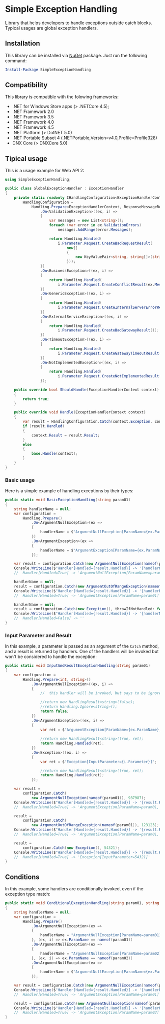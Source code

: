 # Simple Exception Handling
Library that helps developers to handle exceptions outside catch blocks.
Typical usages are global exception handlers.

## Installation 
This library can be installed via [NuGet](https://www.nuget.org/packages/SimpleExceptionHandling/) package. Just run the following command:

```powershell
Install-Package SimpleExceptionHandling
```

## Compatibility

This library is compatible with the folowing frameworks:

* .NET for Windows Store apps (> .NETCore 4.5);
* .NET Framework 2.0
* .NET Framework 3.5
* .NET Framework 4.0
* .NET Framework 4.5
* .NET Platform (> DotNET 5.0)
* .NET Portable Subset 4 (.NETPortable,Version=v4.0,Profile=Profile328)
* DNX Core (> DNXCore 5.0)

## Tipical usage

This is a usage example for Web API 2:

```csharp
using SimpleExceptionHandling;

public class GlobalExceptionHandler : ExceptionHandler
{
	private static readonly IHandlingConfiguration<ExceptionHandlerContext, ResponseMessageResult>
		HandlingConfiguration =
			Handling.Prepare<ExceptionHandlerContext, ResponseMessageResult>()
				.On<ValidationException>((ex, i) =>
				{
					var messages = new List<string>();
					foreach (var error in ex.ValidationErrors)
						messages.AddRange(error.Messages);

					return Handling.Handled(
						i.Parameter.Request.CreateBadRequestResult(
							new[]
							{
								new KeyValuePair<string, string[]>(string.Empty, messages.ToArray())
							}));
				})
				.On<BusinessException>((ex, i) =>
				{
					return Handling.Handled(
						i.Parameter.Request.CreateConflictResult(ex.Message));
				})
				.On<GenericException>((ex, i) =>
				{
					return Handling.Handled(
						i.Parameter.Request.CreateInternalServerErrorResult(ex.Message));
				})
				.On<ExternalServiceException>((ex, i) =>
				{
					return Handling.Handled(
						i.Parameter.Request.CreateBadGatewayResult());
				})
				.On<TimeoutException>((ex, i) =>
				{
					return Handling.Handled(
						i.Parameter.Request.CreateGatewayTimeoutResult());
				})
				.On<NotImplementedException>((ex, i) =>
				{
					return Handling.Handled(
						i.Parameter.Request.CreateNotImplementedResult());
				});

	public override bool ShouldHandle(ExceptionHandlerContext context)
	{
		return true;
	}

	public override void Handle(ExceptionHandlerContext context)
	{
		var result = HandlingConfiguration.Catch(context.Exception, context, false);
		if (result.Handled)
		{
			context.Result = result.Result;
		}
		else
		{
			base.Handle(context);
		}
	}
}
```

### Basic usage

Here is a simple example of handling exceptions by their types:

```csharp
public static void BasicExceptionHandling(string param01)
{
	string handlerName = null;
	var configuration =
		Handling.Prepare()
			.On<ArgumentNullException>(ex =>
			{
				handlerName = $"ArgumentNullException[ParamName={ex.ParamName}]";
			})
			.On<ArgumentException>(ex =>
			{
				handlerName = $"ArgumentException[ParamName={ex.ParamName}]";
			});

	var result = configuration.Catch(new ArgumentNullException(nameof(param01)));
	Console.WriteLine($"Handler[Handled={result.Handled}] -> '{handlerName}'");
	//  Handler[Handled=True] -> 'ArgumentNullException[ParamName=param01]'

	handlerName = null;
	result = configuration.Catch(new ArgumentOutOfRangeException(nameof(param01)));
	Console.WriteLine($"Handler[Handled={result.Handled}] -> '{handlerName}'");
	//  Handler[Handled=True] -> 'ArgumentException[ParamName=param01]'

	handlerName = null;
	result = configuration.Catch(new Exception(), throwIfNotHandled: false);
	Console.WriteLine($"Handler[Handled={result.Handled}] -> '{handlerName}'");
	//  Handler[Handled=False] -> ''
}
```

### Input Parameter and Result

In this example, a parameter is passed as an argument of the `Catch` method, and a result is returned by handlers. One of the handlers will be invoked but won't be considered to handle the exception:

```csharp
public static void InputAndResultExceptionHandling(string param01)
{
	var configuration =
		Handling.Prepare<int, string>()
			.On<ArgumentNullException>((ex, i) =>
			{
				//  this handler will be invoked, but says to be ignored

				//return new HandlingResult<string>(false);
				//return Handling.Ignore<string>();
				return false;
			})
			.On<ArgumentException>((ex, i) =>
			{
				var ret = $"ArgumentException[ParamName={ex.ParamName}, InputParameter={i.Parameter}]";
				
				//return new HandlingResult<string>(true, ret);
				return Handling.Handled(ret);
			})
			.On<Exception>((ex, i) =>
			{
				var ret = $"Exception[InputParameter={i.Parameter}]";

				//return new HandlingResult<string>(true, ret);
				return Handling.Handled(ret);
			});

	var result = 
		configuration.Catch(
			new ArgumentNullException(nameof(param01)), 987987);
	Console.WriteLine($"Handler[Handled={result.Handled}] -> '{result.Result}'");
	//  Handler[Handled=True] -> 'ArgumentException[ParamName=param01, InputParameter=987987]'

	result = 
		configuration.Catch(
			new ArgumentOutOfRangeException(nameof(param01)), 123123);
	Console.WriteLine($"Handler[Handled={result.Handled}] -> '{result.Result}'");
	//  Handler[Handled=True] -> 'ArgumentException[ParamName=param01, InputParameter=123123]'

	result =
		configuration.Catch(new Exception(), 54321);
	Console.WriteLine($"Handler[Handled={result.Handled}] -> '{result.Result}'");
	//  Handler[Handled=True] -> 'Exception[InputParameter=54321]'
}
```

## Conditions

In this example, some handlers are conditionally invoked, even if the exception type match:

```csharp
public static void ConditionalExceptionHandling(string param01, string param02, string param03)
{
	string handlerName = null;
	var configuration =
		Handling.Prepare()
			.On<ArgumentNullException>(ex =>
			{
				handlerName = "ArgumentNullException[ParamName=param01]";
			}, (ex, i) => ex.ParamName == nameof(param01))
			.On<ArgumentNullException>(ex =>
			{
				handlerName = "ArgumentNullException[ParamName=param02]";
			}, (ex, i) => ex.ParamName == nameof(param02))
			.On<ArgumentNullException>(ex =>
			{
				handlerName = $"ArgumentNullException[ParamName={ex.ParamName}]";
			});

	var result = configuration.Catch(new ArgumentNullException(nameof(param01)));
	Console.WriteLine($"Handler[Handled={result.Handled}] -> '{handlerName}'");
	//  Handler[Handled=True] -> 'ArgumentException[ParamName=param01]'

	result = configuration.Catch(new ArgumentNullException(nameof(param03)));
	Console.WriteLine($"Handler[Handled={result.Handled}] -> '{handlerName}'");
	//  Handler[Handled=True] -> 'ArgumentException[ParamName=param03]'
}
```
